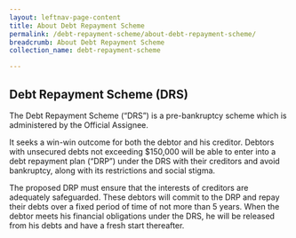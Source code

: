 ```yaml
---
layout: leftnav-page-content
title: About Debt Repayment Scheme
permalink: /debt-repayment-scheme/about-debt-repayment-scheme/
breadcrumb: About Debt Repayment Scheme
collection_name: debt-repayment-scheme

---
```

<style>
  .image{
  width:700px; 
  height:800px;
  }
  
  .image img{
  max-width:100%;
  }
</style>
  
Debt Repayment Scheme (DRS)
---
The Debt Repayment Scheme (“DRS”) is a pre-bankruptcy scheme which is administered by the Official Assignee.<br>

It seeks a win-win outcome for both the debtor and his creditor. Debtors with unsecured debts not exceeding $150,000 will be able to enter into a debt repayment plan (“DRP”) under the DRS with their creditors and avoid bankruptcy, along with its restrictions and social stigma.<br>

The proposed DRP must ensure that the interests of creditors are adequately safeguarded. These debtors will commit to the DRP and repay their debts over a fixed period of time of not more than 5 years. When the debtor meets his financial obligations under the DRS, he will be released from his debts and have a fresh start thereafter.<br>



